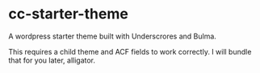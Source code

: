 # cc-starter-theme
 
A wordpress starter theme built with Underscrores and Bulma.

This requires a child theme and ACF fields to work correctly. I will bundle that for you later, alligator.
